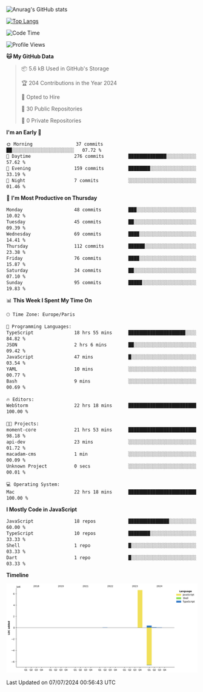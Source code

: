 ![Anurag's GitHub stats](https://github-readme-stats.vercel.app/api?username=sufiane&theme=dark&show_icons=true&count_private=true)


[![Top Langs](https://github-readme-stats.vercel.app/api/top-langs/?username=sufiane&layout=compact)](https://github.com/anuraghazra/github-readme-stats)

<!--START_SECTION:waka-->
![Code Time](http://img.shields.io/badge/Code%20Time-1%2C097%20hrs%208%20mins-blue)

![Profile Views](http://img.shields.io/badge/Profile%20Views-0-blue)

**🐱 My GitHub Data** 

> 📦 5.6 kB Used in GitHub's Storage 
 > 
> 🏆 204 Contributions in the Year 2024
 > 
> 💼 Opted to Hire
 > 
> 📜 30 Public Repositories 
 > 
> 🔑 0 Private Repositories 
 > 
**I'm an Early 🐤** 

```text
🌞 Morning                37 commits          ██░░░░░░░░░░░░░░░░░░░░░░░   07.72 % 
🌆 Daytime                276 commits         ██████████████░░░░░░░░░░░   57.62 % 
🌃 Evening                159 commits         ████████░░░░░░░░░░░░░░░░░   33.19 % 
🌙 Night                  7 commits           ░░░░░░░░░░░░░░░░░░░░░░░░░   01.46 % 
```
📅 **I'm Most Productive on Thursday** 

```text
Monday                   48 commits          ███░░░░░░░░░░░░░░░░░░░░░░   10.02 % 
Tuesday                  45 commits          ██░░░░░░░░░░░░░░░░░░░░░░░   09.39 % 
Wednesday                69 commits          ████░░░░░░░░░░░░░░░░░░░░░   14.41 % 
Thursday                 112 commits         ██████░░░░░░░░░░░░░░░░░░░   23.38 % 
Friday                   76 commits          ████░░░░░░░░░░░░░░░░░░░░░   15.87 % 
Saturday                 34 commits          ██░░░░░░░░░░░░░░░░░░░░░░░   07.10 % 
Sunday                   95 commits          █████░░░░░░░░░░░░░░░░░░░░   19.83 % 
```


📊 **This Week I Spent My Time On** 

```text
🕑︎ Time Zone: Europe/Paris

💬 Programming Languages: 
TypeScript               18 hrs 55 mins      █████████████████████░░░░   84.82 % 
JSON                     2 hrs 6 mins        ██░░░░░░░░░░░░░░░░░░░░░░░   09.42 % 
JavaScript               47 mins             █░░░░░░░░░░░░░░░░░░░░░░░░   03.54 % 
YAML                     10 mins             ░░░░░░░░░░░░░░░░░░░░░░░░░   00.77 % 
Bash                     9 mins              ░░░░░░░░░░░░░░░░░░░░░░░░░   00.69 % 

🔥 Editors: 
WebStorm                 22 hrs 18 mins      █████████████████████████   100.00 % 

🐱‍💻 Projects: 
moment-core              21 hrs 53 mins      █████████████████████████   98.18 % 
api-dev                  23 mins             ░░░░░░░░░░░░░░░░░░░░░░░░░   01.72 % 
macadam-cms              1 min               ░░░░░░░░░░░░░░░░░░░░░░░░░   00.09 % 
Unknown Project          0 secs              ░░░░░░░░░░░░░░░░░░░░░░░░░   00.01 % 

💻 Operating System: 
Mac                      22 hrs 18 mins      █████████████████████████   100.00 % 
```

**I Mostly Code in JavaScript** 

```text
JavaScript               18 repos            ███████████████░░░░░░░░░░   60.00 % 
TypeScript               10 repos            ████████░░░░░░░░░░░░░░░░░   33.33 % 
Shell                    1 repo              █░░░░░░░░░░░░░░░░░░░░░░░░   03.33 % 
Dart                     1 repo              █░░░░░░░░░░░░░░░░░░░░░░░░   03.33 % 
```



**Timeline**

![Lines of Code chart](https://raw.githubusercontent.com/Sufiane/Sufiane/main/assets/bar_graph.png)


 Last Updated on 07/07/2024 00:56:43 UTC
<!--END_SECTION:waka-->


<!--
**Sufiane/sufiane** is a ✨ _special_ ✨ repository because its `README.md` (this file) appears on your GitHub profile.

Here are some ideas to get you started:

- 🔭 I’m currently working on ...
- 🌱 I’m currently learning ...
- 👯 I’m looking to collaborate on ...
- 🤔 I’m looking for help with ...
- 💬 Ask me about ...
- 📫 How to reach me: ...
- 😄 Pronouns: ...
- ⚡ Fun fact: ...
-->
